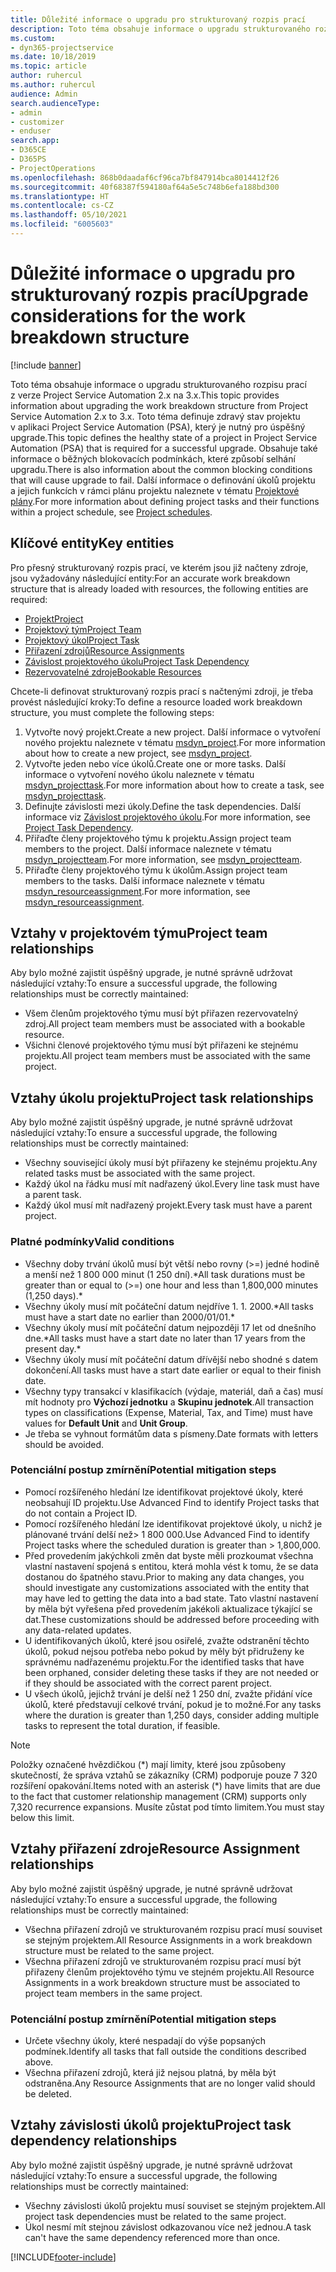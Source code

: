 ```yaml
---
title: Důležité informace o upgradu pro strukturovaný rozpis prací
description: Toto téma obsahuje informace o upgradu strukturovaného rozpisu prací z verze Project Service Automation 2.x na 3.x.
ms.custom:
- dyn365-projectservice
ms.date: 10/18/2019
ms.topic: article
author: ruhercul
ms.author: ruhercul
audience: Admin
search.audienceType:
- admin
- customizer
- enduser
search.app:
- D365CE
- D365PS
- ProjectOperations
ms.openlocfilehash: 868b0daadaf6cf96ca7bf847914bca8014412f26
ms.sourcegitcommit: 40f68387f594180af64a5e5c748b6efa188bd300
ms.translationtype: HT
ms.contentlocale: cs-CZ
ms.lasthandoff: 05/10/2021
ms.locfileid: "6005603"
---
```

# <a name="upgrade-considerations-for-the-work-breakdown-structure"></a><span data-ttu-id="5db31-103">Důležité informace o upgradu pro strukturovaný rozpis prací</span><span class="sxs-lookup"><span data-stu-id="5db31-103">Upgrade considerations for the work breakdown structure</span></span>

[!include [banner](../includes/psa-now-project-operations.md)]

<span data-ttu-id="5db31-104">Toto téma obsahuje informace o upgradu strukturovaného rozpisu prací z verze Project Service Automation 2.x na 3.x.</span><span class="sxs-lookup"><span data-stu-id="5db31-104">This topic provides information about upgrading the work breakdown structure from Project Service Automation 2.x to 3.x.</span></span> <span data-ttu-id="5db31-105">Toto téma definuje zdravý stav projektu v aplikaci Project Service Automation (PSA), který je nutný pro úspěšný upgrade.</span><span class="sxs-lookup"><span data-stu-id="5db31-105">This topic defines the healthy state of a project in Project Service Automation (PSA) that is required for a successful upgrade.</span></span> <span data-ttu-id="5db31-106">Obsahuje také informace o běžných blokovacích podmínkách, které způsobí selhání upgradu.</span><span class="sxs-lookup"><span data-stu-id="5db31-106">There is also information about the common blocking conditions that will cause upgrade to fail.</span></span> <span data-ttu-id="5db31-107">Další informace o definování úkolů projektu a jejich funkcích v rámci plánu projektu naleznete v tématu [Projektové plány](project-creating.md).</span><span class="sxs-lookup"><span data-stu-id="5db31-107">For more information about defining project tasks and their functions within a project schedule, see [Project schedules](project-creating.md).</span></span>

## <a name="key-entities"></a><span data-ttu-id="5db31-108">Klíčové entity</span><span class="sxs-lookup"><span data-stu-id="5db31-108">Key entities</span></span>
<span data-ttu-id="5db31-109">Pro přesný strukturovaný rozpis prací, ve kterém jsou již načteny zdroje, jsou vyžadovány následující entity:</span><span class="sxs-lookup"><span data-stu-id="5db31-109">For an accurate work breakdown structure that is already loaded with resources, the following entities are required:</span></span>

- [<span data-ttu-id="5db31-110">Projekt</span><span class="sxs-lookup"><span data-stu-id="5db31-110">Project</span></span>](/dynamics365/customerengagement/on-premises/developer/entities/msdyn_project)
- [<span data-ttu-id="5db31-111">Projektový tým</span><span class="sxs-lookup"><span data-stu-id="5db31-111">Project Team</span></span>](/dynamics365/customerengagement/on-premises/developer/entities/msdyn_projectteam)
- [<span data-ttu-id="5db31-112">Projektový úkol</span><span class="sxs-lookup"><span data-stu-id="5db31-112">Project Task</span></span>](/dynamics365/customerengagement/on-premises/developer/entities/msdyn_projecttask)
- [<span data-ttu-id="5db31-113">Přiřazení zdrojů</span><span class="sxs-lookup"><span data-stu-id="5db31-113">Resource Assignments</span></span>](/dynamics365/customerengagement/on-premises/developer/entities/msdyn_resourceassignment)
- [<span data-ttu-id="5db31-114">Závislost projektového úkolu</span><span class="sxs-lookup"><span data-stu-id="5db31-114">Project Task Dependency</span></span>](/dynamics365/customerengagement/on-premises/developer/entities/msdyn_projecttaskdependency)
- [<span data-ttu-id="5db31-115">Rezervovatelné zdroje</span><span class="sxs-lookup"><span data-stu-id="5db31-115">Bookable Resources</span></span>](/dynamics365/customerengagement/on-premises/developer/entities/bookableresource)

<span data-ttu-id="5db31-116">Chcete-li definovat strukturovaný rozpis prací s načtenými zdroji, je třeba provést následující kroky:</span><span class="sxs-lookup"><span data-stu-id="5db31-116">To define a resource loaded work breakdown structure, you must complete the following steps:</span></span>

1. <span data-ttu-id="5db31-117">Vytvořte nový projekt.</span><span class="sxs-lookup"><span data-stu-id="5db31-117">Create a new project.</span></span> <span data-ttu-id="5db31-118">Další informace o vytvoření nového projektu naleznete v tématu [msdyn_project](/dynamics365/customerengagement/on-premises/developer/entities/msdyn_project).</span><span class="sxs-lookup"><span data-stu-id="5db31-118">For more information about how to create a new project, see [msdyn_project](/dynamics365/customerengagement/on-premises/developer/entities/msdyn_project).</span></span>
2. <span data-ttu-id="5db31-119">Vytvořte jeden nebo více úkolů.</span><span class="sxs-lookup"><span data-stu-id="5db31-119">Create one or more tasks.</span></span> <span data-ttu-id="5db31-120">Další informace o vytvoření nového úkolu naleznete v tématu [msdyn_projecttask](/dynamics365/customerengagement/on-premises/developer/entities/msdyn_projecttask).</span><span class="sxs-lookup"><span data-stu-id="5db31-120">For more information about how to create a task, see [msdyn_projecttask](/dynamics365/customerengagement/on-premises/developer/entities/msdyn_projecttask).</span></span>
3. <span data-ttu-id="5db31-121">Definujte závislosti mezi úkoly.</span><span class="sxs-lookup"><span data-stu-id="5db31-121">Define the task dependencies.</span></span> <span data-ttu-id="5db31-122">Další informace viz [Závislost projektového úkolu](/dynamics365/customerengagement/on-premises/developer/entities/msdyn_projecttaskdependency).</span><span class="sxs-lookup"><span data-stu-id="5db31-122">For more information, see [Project Task Dependency](/dynamics365/customerengagement/on-premises/developer/entities/msdyn_projecttaskdependency).</span></span>
4. <span data-ttu-id="5db31-123">Přiřaďte členy projektového týmu k projektu.</span><span class="sxs-lookup"><span data-stu-id="5db31-123">Assign project team members to the project.</span></span> <span data-ttu-id="5db31-124">Další informace naleznete v tématu [msdyn_projectteam](/dynamics365/customerengagement/on-premises/developer/entities/msdyn_projectteam).</span><span class="sxs-lookup"><span data-stu-id="5db31-124">For more information, see [msdyn_projectteam](/dynamics365/customerengagement/on-premises/developer/entities/msdyn_projectteam).</span></span>
5. <span data-ttu-id="5db31-125">Přiřaďte členy projektového týmu k úkolům.</span><span class="sxs-lookup"><span data-stu-id="5db31-125">Assign project team members to the tasks.</span></span> <span data-ttu-id="5db31-126">Další informace naleznete v tématu [msdyn_resourceassignment](/dynamics365/customerengagement/on-premises/developer/entities/msdyn_resourceassignment).</span><span class="sxs-lookup"><span data-stu-id="5db31-126">For more information, see [msdyn_resourceassignment](/dynamics365/customerengagement/on-premises/developer/entities/msdyn_resourceassignment).</span></span>

## <a name="project-team-relationships"></a><span data-ttu-id="5db31-127">Vztahy v projektovém týmu</span><span class="sxs-lookup"><span data-stu-id="5db31-127">Project team relationships</span></span>

<span data-ttu-id="5db31-128">Aby bylo možné zajistit úspěšný upgrade, je nutné správně udržovat následující vztahy:</span><span class="sxs-lookup"><span data-stu-id="5db31-128">To ensure a successful upgrade, the following relationships must be correctly maintained:</span></span>
- <span data-ttu-id="5db31-129">Všem členům projektového týmu musí být přiřazen rezervovatelný zdroj.</span><span class="sxs-lookup"><span data-stu-id="5db31-129">All project team members must be associated with a bookable resource.</span></span>
- <span data-ttu-id="5db31-130">Všichni členové projektového týmu musí být přiřazeni ke stejnému projektu.</span><span class="sxs-lookup"><span data-stu-id="5db31-130">All project team members must be associated with the same project.</span></span> 

## <a name="project-task-relationships"></a><span data-ttu-id="5db31-131">Vztahy úkolu projektu</span><span class="sxs-lookup"><span data-stu-id="5db31-131">Project task relationships</span></span>
<span data-ttu-id="5db31-132">Aby bylo možné zajistit úspěšný upgrade, je nutné správně udržovat následující vztahy:</span><span class="sxs-lookup"><span data-stu-id="5db31-132">To ensure a successful upgrade, the following relationships must be correctly maintained:</span></span>

- <span data-ttu-id="5db31-133">Všechny související úkoly musí být přiřazeny ke stejnému projektu.</span><span class="sxs-lookup"><span data-stu-id="5db31-133">Any related tasks must be associated with the same project.</span></span>
- <span data-ttu-id="5db31-134">Každý úkol na řádku musí mít nadřazený úkol.</span><span class="sxs-lookup"><span data-stu-id="5db31-134">Every line task must have a parent task.</span></span>
- <span data-ttu-id="5db31-135">Každý úkol musí mít nadřazený projekt.</span><span class="sxs-lookup"><span data-stu-id="5db31-135">Every task must have a parent project.</span></span>

### <a name="valid-conditions"></a><span data-ttu-id="5db31-136">Platné podmínky</span><span class="sxs-lookup"><span data-stu-id="5db31-136">Valid conditions</span></span>

- <span data-ttu-id="5db31-137">Všechny doby trvání úkolů musí být větší nebo rovny (>=) jedné hodině a menší než 1 800 000 minut (1 250 dní).\*</span><span class="sxs-lookup"><span data-stu-id="5db31-137">All task durations must be greater than or equal to (>=) one hour and less than 1,800,000 minutes (1,250 days).\*</span></span>
- <span data-ttu-id="5db31-138">Všechny úkoly musí mít počáteční datum nejdříve 1. 1. 2000.\*</span><span class="sxs-lookup"><span data-stu-id="5db31-138">All tasks must have a start date no earlier than 2000/01/01.\*</span></span>
- <span data-ttu-id="5db31-139">Všechny úkoly musí mít počáteční datum nejpozději 17 let od dnešního dne.\*</span><span class="sxs-lookup"><span data-stu-id="5db31-139">All tasks must have a start date no later than 17 years from the present day.\*</span></span>
- <span data-ttu-id="5db31-140">Všechny úkoly musí mít počáteční datum dřívější nebo shodné s datem dokončení.</span><span class="sxs-lookup"><span data-stu-id="5db31-140">All tasks must have a start date earlier or equal to their finish date.</span></span>
- <span data-ttu-id="5db31-141">Všechny typy transakcí v klasifikacích (výdaje, materiál, daň a čas) musí mít hodnoty pro **Výchozí jednotku** a **Skupinu jednotek**.</span><span class="sxs-lookup"><span data-stu-id="5db31-141">All transaction types on classifications (Expense, Material, Tax, and Time) must have values for **Default Unit** and **Unit Group**.</span></span>
- <span data-ttu-id="5db31-142">Je třeba se vyhnout formátům data s písmeny.</span><span class="sxs-lookup"><span data-stu-id="5db31-142">Date formats with letters should be avoided.</span></span>

### <a name="potential-mitigation-steps"></a><span data-ttu-id="5db31-143">Potenciální postup zmírnění</span><span class="sxs-lookup"><span data-stu-id="5db31-143">Potential mitigation steps</span></span>
- <span data-ttu-id="5db31-144">Pomocí rozšířeného hledání lze identifikovat projektové úkoly, které neobsahují ID projektu.</span><span class="sxs-lookup"><span data-stu-id="5db31-144">Use Advanced Find to identify Project tasks that do not contain a Project ID.</span></span>
- <span data-ttu-id="5db31-145">Pomocí rozšířeného hledání lze identifikovat projektové úkoly, u nichž je plánované trvání delší než> 1 800 000.</span><span class="sxs-lookup"><span data-stu-id="5db31-145">Use Advanced Find to identify Project tasks where the scheduled duration is greater than > 1,800,000.</span></span>
- <span data-ttu-id="5db31-146">Před provedením jakýchkoli změn dat byste měli prozkoumat všechna vlastní nastavení spojená s entitou, která mohla vést k tomu, že se data dostanou do špatného stavu.</span><span class="sxs-lookup"><span data-stu-id="5db31-146">Prior to making any data changes, you should investigate any customizations associated with the entity that may have led to getting the data into a bad state.</span></span> <span data-ttu-id="5db31-147">Tato vlastní nastavení by měla být vyřešena před provedením jakékoli aktualizace týkající se dat.</span><span class="sxs-lookup"><span data-stu-id="5db31-147">These customizations should be addressed before proceeding with any data-related updates.</span></span>
- <span data-ttu-id="5db31-148">U identifikovaných úkolů, které jsou osiřelé, zvažte odstranění těchto úkolů, pokud nejsou potřeba nebo pokud by měly být přidruženy ke správnému nadřazenému projektu.</span><span class="sxs-lookup"><span data-stu-id="5db31-148">For the identified tasks that have been orphaned, consider deleting these tasks if they are not needed or if they should be associated with the correct parent project.</span></span>
- <span data-ttu-id="5db31-149">U všech úkolů, jejichž trvání je delší než 1 250 dní, zvažte přidání více úkolů, které představují celkové trvání, pokud je to možné.</span><span class="sxs-lookup"><span data-stu-id="5db31-149">For any tasks where the duration is greater than 1,250 days, consider adding multiple tasks to represent the total duration, if feasible.</span></span>

> [!NOTE]
> <span data-ttu-id="5db31-150">Položky označené hvězdičkou (\*) mají limity, které jsou způsobeny skutečností, že správa vztahů se zákazníky (CRM) podporuje pouze 7 320 rozšíření opakování.</span><span class="sxs-lookup"><span data-stu-id="5db31-150">Items noted with an asterisk (\*) have limits that are due to the fact that customer relationship management (CRM) supports only 7,320 recurrence expansions.</span></span> <span data-ttu-id="5db31-151">Musíte zůstat pod tímto limitem.</span><span class="sxs-lookup"><span data-stu-id="5db31-151">You must stay below this limit.</span></span>

## <a name="resource-assignment-relationships"></a><span data-ttu-id="5db31-152">Vztahy přiřazení zdroje</span><span class="sxs-lookup"><span data-stu-id="5db31-152">Resource Assignment relationships</span></span>
<span data-ttu-id="5db31-153">Aby bylo možné zajistit úspěšný upgrade, je nutné správně udržovat následující vztahy:</span><span class="sxs-lookup"><span data-stu-id="5db31-153">To ensure a successful upgrade, the following relationships must be correctly maintained:</span></span>

- <span data-ttu-id="5db31-154">Všechna přiřazení zdrojů ve strukturovaném rozpisu prací musí souviset se stejným projektem.</span><span class="sxs-lookup"><span data-stu-id="5db31-154">All Resource Assignments in a work breakdown structure must be related to the same project.</span></span>
- <span data-ttu-id="5db31-155">Všechna přiřazení zdrojů ve strukturovaném rozpisu prací musí být přiřazeny členům projektového týmu ve stejném projektu.</span><span class="sxs-lookup"><span data-stu-id="5db31-155">All Resource Assignments in a work breakdown structure must be associated to project team members in the same project.</span></span>

### <a name="potential-mitigation-steps"></a><span data-ttu-id="5db31-156">Potenciální postup zmírnění</span><span class="sxs-lookup"><span data-stu-id="5db31-156">Potential mitigation steps</span></span>
- <span data-ttu-id="5db31-157">Určete všechny úkoly, které nespadají do výše popsaných podmínek.</span><span class="sxs-lookup"><span data-stu-id="5db31-157">Identify all tasks that fall outside the conditions described above.</span></span>  
- <span data-ttu-id="5db31-158">Všechna přiřazení zdrojů, která již nejsou platná, by měla být odstraněna.</span><span class="sxs-lookup"><span data-stu-id="5db31-158">Any Resource Assignments that are no longer valid should be deleted.</span></span>

## <a name="project-task-dependency-relationships"></a><span data-ttu-id="5db31-159">Vztahy závislosti úkolů projektu</span><span class="sxs-lookup"><span data-stu-id="5db31-159">Project task dependency relationships</span></span>
<span data-ttu-id="5db31-160">Aby bylo možné zajistit úspěšný upgrade, je nutné správně udržovat následující vztahy:</span><span class="sxs-lookup"><span data-stu-id="5db31-160">To ensure a successful upgrade, the following relationships must be correctly maintained:</span></span>

- <span data-ttu-id="5db31-161">Všechny závislosti úkolů projektu musí souviset se stejným projektem.</span><span class="sxs-lookup"><span data-stu-id="5db31-161">All project task dependencies must be related to the same project.</span></span>
- <span data-ttu-id="5db31-162">Úkol nesmí mít stejnou závislost odkazovanou více než jednou.</span><span class="sxs-lookup"><span data-stu-id="5db31-162">A task can't have the same dependency referenced more than once.</span></span>


[!INCLUDE[footer-include](../includes/footer-banner.md)]